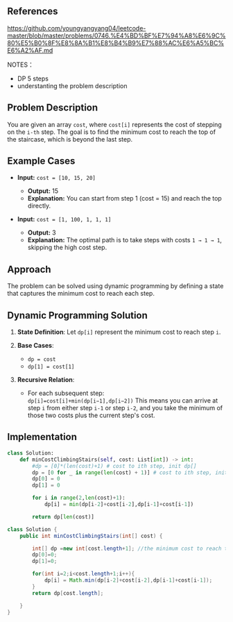 
## References
https://github.com/youngyangyang04/leetcode-master/blob/master/problems/0746.%E4%BD%BF%E7%94%A8%E6%9C%80%E5%B0%8F%E8%8A%B1%E8%B4%B9%E7%88%AC%E6%A5%BC%E6%A2%AF.md

NOTES：
- DP 5 steps
- understanting the problem description


## Problem Description

You are given an array `cost`, where `cost[i]` represents the cost of stepping on the `i-th` step. The goal is to find the minimum cost to reach the top of the staircase, which is beyond the last step.

## Example Cases

- **Input:** `cost = [10, 15, 20]`
    
    - **Output:** 15
    - **Explanation:** You can start from step 1 (cost = 15) and reach the top directly.
    
- **Input:** `cost = [1, 100, 1, 1, 1]`
    
    - **Output:** 3
    - **Explanation:** The optimal path is to take steps with costs `1 → 1 → 1`, skipping the high cost step.
    

## Approach

The problem can be solved using dynamic programming by defining a state that captures the minimum cost to reach each step.

## Dynamic Programming Solution

1. **State Definition**: Let `dp[i]` represent the minimum cost to reach step `i`.
2. **Base Cases**:
    
    - `dp = cost`
    - `dp[1] = cost[1]`
    
3. **Recursive Relation**:
    
    - For each subsequent step:  
        `dp[i]=cost[i]+min⁡(dp[i−1],dp[i−2])`
        This means you can arrive at step `i` from either step `i-1` or step `i-2`, and you take the minimum of those two costs plus the current step's cost.
    

## Implementation

```python
class Solution:
    def minCostClimbingStairs(self, cost: List[int]) -> int:
        #dp = [0]*(len(cost)+1) # cost to ith step, init dp[]
        dp = [0 for _ in range(len(cost) + 1)] # cost to ith step, init dp[]
        dp[0] = 0
        dp[1] = 0

        for i in range(2,len(cost)+1):
            dp[i] = min(dp[i-2]+cost[i-2],dp[i-1]+cost[i-1])

        return dp[len(cost)]

```


```java
class Solution {
    public int minCostClimbingStairs(int[] cost) {

        int[] dp =new int[cost.length+1]; //the minimum cost to reach the ith of the floor
        dp[0]=0;
        dp[1]=0;

        for(int i=2;i<cost.length+1;i++){
            dp[i] = Math.min(dp[i-2]+cost[i-2],dp[i-1]+cost[i-1]);
        }        
        return dp[cost.length];

    }
}
```